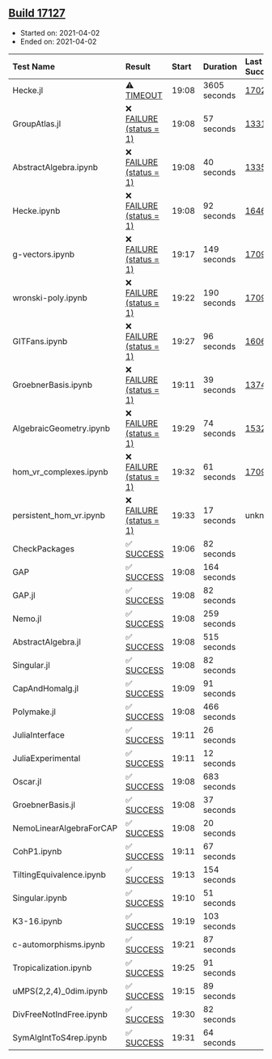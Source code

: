 ## [Build 17127](https://oscarci.mathematik.uni-kl.de/job/oscar/17127/)

* Started on: 2021-04-02
* Ended on: 2021-04-02

| Test Name    | Result | Start | Duration | Last Success | First Failure |
|:-------------|:-------|:------|:---------|:-------------|:--------------|
| Hecke.jl | ⚠ [TIMEOUT](https://oscarci.mathematik.uni-kl.de/job/oscar/17127/artifact/logs/build-17127/Hecke.jl.log) | 19:08 | 3605 seconds | [17022](https://oscarci.mathematik.uni-kl.de/job/oscar/17022/) | [17023](https://oscarci.mathematik.uni-kl.de/job/oscar/17023/) |
| GroupAtlas.jl | ❌ [FAILURE (status = 1)](https://oscarci.mathematik.uni-kl.de/job/oscar/17127/artifact/logs/build-17127/GroupAtlas.jl.log) | 19:08 | 57 seconds | [13311](https://oscarci.mathematik.uni-kl.de/job/oscar/13311/) | [13312](https://oscarci.mathematik.uni-kl.de/job/oscar/13312/) |
| AbstractAlgebra.ipynb | ❌ [FAILURE (status = 1)](https://oscarci.mathematik.uni-kl.de/job/oscar/17127/artifact/logs/build-17127/AbstractAlgebra.ipynb.log) | 19:08 | 40 seconds | [13355](https://oscarci.mathematik.uni-kl.de/job/oscar/13355/) | [13356](https://oscarci.mathematik.uni-kl.de/job/oscar/13356/) |
| Hecke.ipynb | ❌ [FAILURE (status = 1)](https://oscarci.mathematik.uni-kl.de/job/oscar/17127/artifact/logs/build-17127/Hecke.ipynb.log) | 19:08 | 92 seconds | [16463](https://oscarci.mathematik.uni-kl.de/job/oscar/16463/) | [16464](https://oscarci.mathematik.uni-kl.de/job/oscar/16464/) |
| g-vectors.ipynb | ❌ [FAILURE (status = 1)](https://oscarci.mathematik.uni-kl.de/job/oscar/17127/artifact/logs/build-17127/g-vectors.ipynb.log) | 19:17 | 149 seconds | [17099](https://oscarci.mathematik.uni-kl.de/job/oscar/17099/) | [17100](https://oscarci.mathematik.uni-kl.de/job/oscar/17100/) |
| wronski-poly.ipynb | ❌ [FAILURE (status = 1)](https://oscarci.mathematik.uni-kl.de/job/oscar/17127/artifact/logs/build-17127/wronski-poly.ipynb.log) | 19:22 | 190 seconds | [17098](https://oscarci.mathematik.uni-kl.de/job/oscar/17098/) | [17099](https://oscarci.mathematik.uni-kl.de/job/oscar/17099/) |
| GITFans.ipynb | ❌ [FAILURE (status = 1)](https://oscarci.mathematik.uni-kl.de/job/oscar/17127/artifact/logs/build-17127/GITFans.ipynb.log) | 19:27 | 96 seconds | [16068](https://oscarci.mathematik.uni-kl.de/job/oscar/16068/) | [16069](https://oscarci.mathematik.uni-kl.de/job/oscar/16069/) |
| GroebnerBasis.ipynb | ❌ [FAILURE (status = 1)](https://oscarci.mathematik.uni-kl.de/job/oscar/17127/artifact/logs/build-17127/GroebnerBasis.ipynb.log) | 19:11 | 39 seconds | [13748](https://oscarci.mathematik.uni-kl.de/job/oscar/13748/) | [13749](https://oscarci.mathematik.uni-kl.de/job/oscar/13749/) |
| AlgebraicGeometry.ipynb | ❌ [FAILURE (status = 1)](https://oscarci.mathematik.uni-kl.de/job/oscar/17127/artifact/logs/build-17127/AlgebraicGeometry.ipynb.log) | 19:29 | 74 seconds | [15322](https://oscarci.mathematik.uni-kl.de/job/oscar/15322/) | [15323](https://oscarci.mathematik.uni-kl.de/job/oscar/15323/) |
| hom_vr_complexes.ipynb | ❌ [FAILURE (status = 1)](https://oscarci.mathematik.uni-kl.de/job/oscar/17127/artifact/logs/build-17127/hom_vr_complexes.ipynb.log) | 19:32 | 61 seconds | [17099](https://oscarci.mathematik.uni-kl.de/job/oscar/17099/) | [17100](https://oscarci.mathematik.uni-kl.de/job/oscar/17100/) |
| persistent_hom_vr.ipynb | ❌ [FAILURE (status = 1)](https://oscarci.mathematik.uni-kl.de/job/oscar/17127/artifact/logs/build-17127/persistent_hom_vr.ipynb.log) | 19:33 | 17 seconds | unknown | unknown |
| CheckPackages | ✅ [SUCCESS](https://oscarci.mathematik.uni-kl.de/job/oscar/17127/artifact/logs/build-17127/CheckPackages.log) | 19:06 | 82 seconds |  |  |
| GAP | ✅ [SUCCESS](https://oscarci.mathematik.uni-kl.de/job/oscar/17127/artifact/logs/build-17127/GAP.log) | 19:08 | 164 seconds |  |  |
| GAP.jl | ✅ [SUCCESS](https://oscarci.mathematik.uni-kl.de/job/oscar/17127/artifact/logs/build-17127/GAP.jl.log) | 19:08 | 82 seconds |  |  |
| Nemo.jl | ✅ [SUCCESS](https://oscarci.mathematik.uni-kl.de/job/oscar/17127/artifact/logs/build-17127/Nemo.jl.log) | 19:08 | 259 seconds |  |  |
| AbstractAlgebra.jl | ✅ [SUCCESS](https://oscarci.mathematik.uni-kl.de/job/oscar/17127/artifact/logs/build-17127/AbstractAlgebra.jl.log) | 19:08 | 515 seconds |  |  |
| Singular.jl | ✅ [SUCCESS](https://oscarci.mathematik.uni-kl.de/job/oscar/17127/artifact/logs/build-17127/Singular.jl.log) | 19:08 | 82 seconds |  |  |
| CapAndHomalg.jl | ✅ [SUCCESS](https://oscarci.mathematik.uni-kl.de/job/oscar/17127/artifact/logs/build-17127/CapAndHomalg.jl.log) | 19:09 | 91 seconds |  |  |
| Polymake.jl | ✅ [SUCCESS](https://oscarci.mathematik.uni-kl.de/job/oscar/17127/artifact/logs/build-17127/Polymake.jl.log) | 19:08 | 466 seconds |  |  |
| JuliaInterface | ✅ [SUCCESS](https://oscarci.mathematik.uni-kl.de/job/oscar/17127/artifact/logs/build-17127/JuliaInterface.log) | 19:11 | 26 seconds |  |  |
| JuliaExperimental | ✅ [SUCCESS](https://oscarci.mathematik.uni-kl.de/job/oscar/17127/artifact/logs/build-17127/JuliaExperimental.log) | 19:11 | 12 seconds |  |  |
| Oscar.jl | ✅ [SUCCESS](https://oscarci.mathematik.uni-kl.de/job/oscar/17127/artifact/logs/build-17127/Oscar.jl.log) | 19:08 | 683 seconds |  |  |
| GroebnerBasis.jl | ✅ [SUCCESS](https://oscarci.mathematik.uni-kl.de/job/oscar/17127/artifact/logs/build-17127/GroebnerBasis.jl.log) | 19:08 | 37 seconds |  |  |
| NemoLinearAlgebraForCAP | ✅ [SUCCESS](https://oscarci.mathematik.uni-kl.de/job/oscar/17127/artifact/logs/build-17127/NemoLinearAlgebraForCAP.log) | 19:08 | 20 seconds |  |  |
| CohP1.ipynb | ✅ [SUCCESS](https://oscarci.mathematik.uni-kl.de/job/oscar/17127/artifact/logs/build-17127/CohP1.ipynb.log) | 19:11 | 67 seconds |  |  |
| TiltingEquivalence.ipynb | ✅ [SUCCESS](https://oscarci.mathematik.uni-kl.de/job/oscar/17127/artifact/logs/build-17127/TiltingEquivalence.ipynb.log) | 19:13 | 154 seconds |  |  |
| Singular.ipynb | ✅ [SUCCESS](https://oscarci.mathematik.uni-kl.de/job/oscar/17127/artifact/logs/build-17127/Singular.ipynb.log) | 19:10 | 51 seconds |  |  |
| K3-16.ipynb | ✅ [SUCCESS](https://oscarci.mathematik.uni-kl.de/job/oscar/17127/artifact/logs/build-17127/K3-16.ipynb.log) | 19:19 | 103 seconds |  |  |
| c-automorphisms.ipynb | ✅ [SUCCESS](https://oscarci.mathematik.uni-kl.de/job/oscar/17127/artifact/logs/build-17127/c-automorphisms.ipynb.log) | 19:21 | 87 seconds |  |  |
| Tropicalization.ipynb | ✅ [SUCCESS](https://oscarci.mathematik.uni-kl.de/job/oscar/17127/artifact/logs/build-17127/Tropicalization.ipynb.log) | 19:25 | 91 seconds |  |  |
| uMPS(2,2,4)_0dim.ipynb | ✅ [SUCCESS](https://oscarci.mathematik.uni-kl.de/job/oscar/17127/artifact/logs/build-17127/uMPS-2-2-4-_0dim.ipynb.log) | 19:15 | 89 seconds |  |  |
| DivFreeNotIndFree.ipynb | ✅ [SUCCESS](https://oscarci.mathematik.uni-kl.de/job/oscar/17127/artifact/logs/build-17127/DivFreeNotIndFree.ipynb.log) | 19:30 | 82 seconds |  |  |
| SymAlgIntToS4rep.ipynb | ✅ [SUCCESS](https://oscarci.mathematik.uni-kl.de/job/oscar/17127/artifact/logs/build-17127/SymAlgIntToS4rep.ipynb.log) | 19:31 | 64 seconds |  |  |
